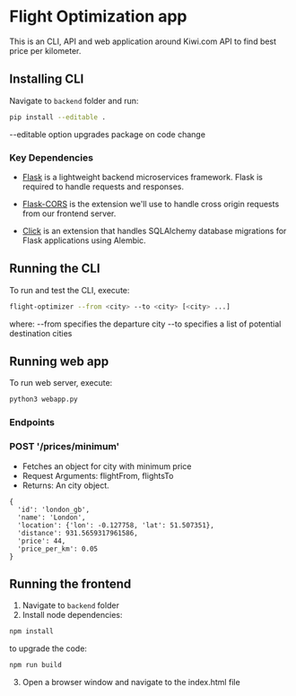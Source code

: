 # Flight Optimization app

This is an CLI, API and web application around Kiwi.com API to find best price per kilometer.

## Installing CLI

Navigate to `backend` folder and run:

```bash
pip install --editable .
```
  --editable option upgrades package on code change

### Key Dependencies

- [Flask](http://flask.pocoo.org/)  is a lightweight backend microservices framework. Flask is required to handle requests and responses.

- [Flask-CORS](https://flask-cors.readthedocs.io/en/latest/#) is the extension we'll use to handle cross origin requests from our frontend server.

- [Click](https://click.palletsprojects.com/en/8.0.x/) is an extension that handles SQLAlchemy database migrations for Flask applications using Alembic.

## Running the CLI

To run and test the CLI, execute:

```bash
flight-optimizer --from <city> --to <city> [<city> ...]
```
where:
  --from specifies the departure city
  --to specifies a list of potential destination cities

## Running web app

To run web server, execute:
```bash
python3 webapp.py
```

### Endpoints
### POST '/prices/minimum'
- Fetches an object for city with minimum price
- Request Arguments: flightFrom, flightsTo
- Returns: An city object.
```
{
  'id': 'london_gb',
  'name': 'London',
  'location': {'lon': -0.127758, 'lat': 51.507351},
  'distance': 931.5659317961586,
  'price': 44,
  'price_per_km': 0.05
}
```

## Running the frontend
1. Navigate to `backend` folder
2. Install node dependencies:
```bash
npm install
```
to upgrade the code:
```bash
npm run build
```
3. Open a browser window and navigate to the index.html file
